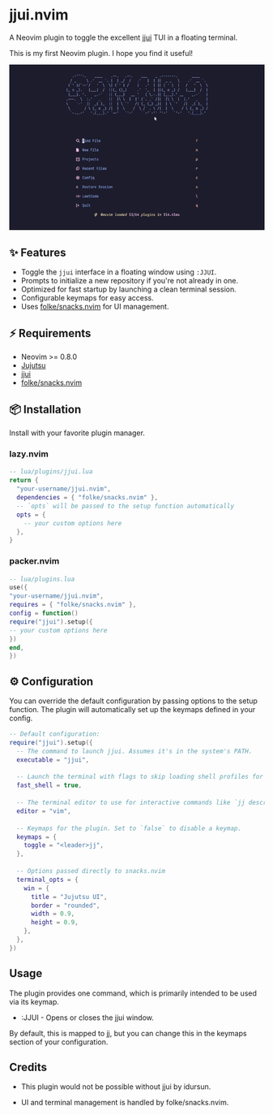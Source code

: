 # jjui.nvim

A Neovim plugin to toggle the excellent [jjui](https://github.com/idursun/jjui) TUI in a floating terminal.

This is my first Neovim plugin. I hope you find it useful!

![Showcase](https://raw.githubusercontent.com/ReKylee/jjui.nvim/refs/heads/main/media/example.gif)

## ✨ Features

- Toggle the `jjui` interface in a floating window using `:JJUI`.
- Prompts to initialize a new repository if you're not already in one.
- Optimized for fast startup by launching a clean terminal session.
- Configurable keymaps for easy access.
- Uses [folke/snacks.nvim](https://github.com/folke/snacks.nvim) for UI management.

## ⚡️ Requirements

- Neovim >= 0.8.0
- [Jujutsu](https://github.com/martinvonz/jj)
- [jjui](https://github.com/idursun/jjui)
- [folke/snacks.nvim](https://github.com/folke/snacks.nvim)

## 📦 Installation

Install with your favorite plugin manager.

### lazy.nvim

```lua
-- lua/plugins/jjui.lua
return {
  "your-username/jjui.nvim",
  dependencies = { "folke/snacks.nvim" },
  -- `opts` will be passed to the setup function automatically
  opts = {
    -- your custom options here
  },
}
```

### packer.nvim

```Lua
-- lua/plugins.lua
use({
"your-username/jjui.nvim",
requires = { "folke/snacks.nvim" },
config = function()
require("jjui").setup({
-- your custom options here
})
end,
})
```

## ⚙️ Configuration

You can override the default configuration by passing options to the setup function. The plugin will automatically set up the keymaps defined in your config.

```Lua
-- Default configuration:
require("jjui").setup({
  -- The command to launch jjui. Assumes it's in the system's PATH.
  executable = "jjui",

  -- Launch the terminal with flags to skip loading shell profiles for faster startup.
  fast_shell = true,

  -- The terminal editor to use for interactive commands like `jj describe`.
  editor = "vim",

  -- Keymaps for the plugin. Set to `false` to disable a keymap.
  keymaps = {
    toggle = "<leader>jj",
  },

  -- Options passed directly to snacks.nvim
  terminal_opts = {
    win = {
      title = "Jujutsu UI",
      border = "rounded",
      width = 0.9,
      height = 0.9,
    },
  },
})
```

## Usage

The plugin provides one command, which is primarily intended to be used via its keymap.

- :JJUI - Opens or closes the jjui window.

By default, this is mapped to <leader>jj, but you can change this in the keymaps section of your configuration.

## Credits

- This plugin would not be possible without jjui by idursun.

- UI and terminal management is handled by folke/snacks.nvim.
